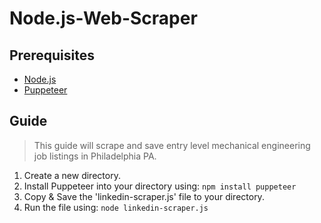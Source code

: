 # Node.js-Web-Scraper

## Prerequisites
 - [Node.js](https://nodejs.org/en/download/)
 - [Puppeteer](https://github.com/puppeteer/puppeteer)

## Guide
> This guide will scrape and save entry level mechanical engineering job listings in Philadelphia PA.

1. Create a new directory. 
2. Install Puppeteer into your directory using: `npm install puppeteer`
3. Copy & Save the 'linkedin-scraper.js' file to your directory.
4. Run the file using:
    `node linkedin-scraper.js`
